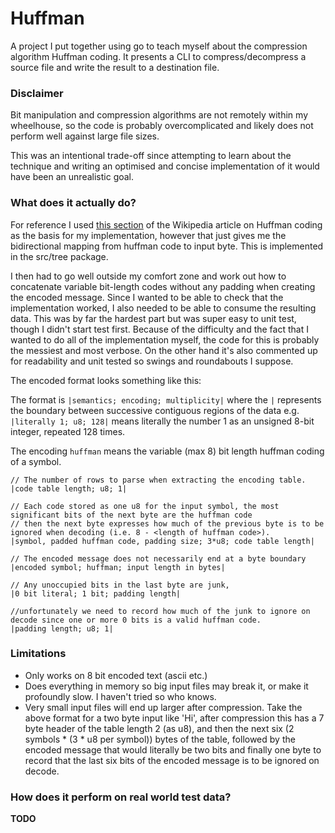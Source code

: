 # Huffman

A project I put together using go to teach myself about the compression algorithm Huffman coding.
It presents a CLI to compress/decompress a source file and write the result to a destination file.

### Disclaimer

Bit manipulation and compression algorithms are not remotely within my wheelhouse,
so the code is probably overcomplicated and likely does not perform well against
large file sizes.

This was an intentional trade-off since attempting to learn about the technique and writing
an optimised and concise implementation of it would have been an unrealistic goal.

### What does it actually do?

For reference I used [this section](https://en.wikipedia.org/wiki/Huffman_coding#Basic_technique) of the Wikipedia article on Huffman coding
as the basis for my implementation, however that just gives me the bidirectional mapping from huffman code to input byte. This is implemented in the src/tree package.

I then had to go well outside my comfort zone and work out how to concatenate variable bit-length codes without any padding when creating the encoded message.
Since I wanted to be able to check that the implementation worked, I also needed to be able to consume the resulting data. This was by far the hardest part
but was super easy to unit test, though I didn't start test first. Because of the difficulty and the fact that I wanted to do all of the implementation myself,
the code for this is probably the messiest and most verbose. On the other hand it's also commented up for readability and unit tested so swings and roundabouts I suppose.

The encoded format looks something like this:

The format is `|semantics; encoding; multiplicity|` where the `|` represents the boundary between successive contiguous regions of the data e.g.
`|literally 1; u8; 128|` means literally the number 1 as an unsigned 8-bit integer, repeated 128 times.

The encoding `huffman` means the variable (max 8) bit length huffman coding of a symbol.

```
// The number of rows to parse when extracting the encoding table.
|code table length; u8; 1|											

// Each code stored as one u8 for the input symbol, the most significant bits of the next byte are the huffman code
// then the next byte expresses how much of the previous byte is to be ignored when decoding (i.e. 8 - <length of huffman code>).
|symbol, padded huffman code, padding size; 3*u8; code table length|	

// The encoded message does not necessarily end at a byte boundary
|encoded symbol; huffman; input length in bytes|  					

// Any unoccupied bits in the last byte are junk,
|0 bit literal; 1 bit; padding length| 								

//unfortunately we need to record how much of the junk to ignore on decode since one or more 0 bits is a valid huffman code.
|padding length; u8; 1|												
```

### Limitations

 - Only works on 8 bit encoded text (ascii etc.)
 - Does everything in memory so big input files may break it, or make it profoundly slow. I haven't tried so who knows.
 - Very small input files will end up larger after compression. Take the above format for a two byte input like 'Hi', after compression this has a 7 byte header of the table length 2 (as u8), and then the next six (2 symbols * (3 * u8 per symbol)) bytes of the table, followed by the encoded message that would literally be two bits and finally one byte to record that the last six bits of the encoded message is to be ignored on decode.

### How does it perform on real world test data?

**TODO**
